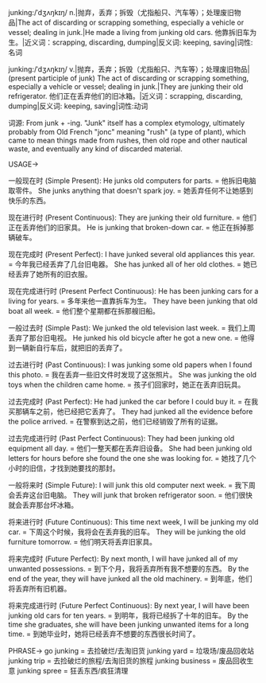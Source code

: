 junking:/ˈdʒʌŋkɪŋ/
n.|抛弃，丢弃；拆毁（尤指船只、汽车等）；处理废旧物品|The act of discarding or scrapping something, especially a vehicle or vessel; dealing in junk.|He made a living from junking old cars. 他靠拆旧车为生。|近义词：scrapping, discarding, dumping|反义词: keeping, saving|词性:名词

junking:/ˈdʒʌŋkɪŋ/
v.|抛弃，丢弃；拆毁（尤指船只、汽车等）；处理废旧物品|(present participle of junk) The act of discarding or scrapping something, especially a vehicle or vessel; dealing in junk.|They are junking their old refrigerator. 他们正在丢弃他们的旧冰箱。|近义词：scrapping, discarding, dumping|反义词: keeping, saving|词性:动词


词源: From junk + -ing.  "Junk" itself has a complex etymology, ultimately probably from Old French "jonc" meaning "rush" (a type of plant), which came to mean things made from rushes, then old rope and other nautical waste, and eventually any kind of discarded material.


USAGE->

一般现在时 (Simple Present):
He junks old computers for parts. = 他拆旧电脑取零件。
She junks anything that doesn't spark joy. = 她丢弃任何不让她感到快乐的东西。

现在进行时 (Present Continuous):
They are junking their old furniture. = 他们正在丢弃他们的旧家具。
He is junking that broken-down car. = 他正在拆掉那辆破车。

现在完成时 (Present Perfect):
I have junked several old appliances this year. = 今年我已经丢弃了几台旧电器。
She has junked all of her old clothes. = 她已经丢弃了她所有的旧衣服。

现在完成进行时 (Present Perfect Continuous):
He has been junking cars for a living for years. = 多年来他一直靠拆车为生。
They have been junking that old boat all week. = 他们整个星期都在拆那艘旧船。

一般过去时 (Simple Past):
We junked the old television last week. = 我们上周丢弃了那台旧电视。
He junked his old bicycle after he got a new one. = 他得到一辆新自行车后，就把旧的丢弃了。

过去进行时 (Past Continuous):
I was junking some old papers when I found this photo. = 我在丢弃一些旧文件时发现了这张照片。
She was junking the old toys when the children came home. = 孩子们回家时，她正在丢弃旧玩具。

过去完成时 (Past Perfect):
He had junked the car before I could buy it. = 在我买那辆车之前，他已经把它丢弃了。
They had junked all the evidence before the police arrived. = 在警察到达之前，他们已经销毁了所有的证据。

过去完成进行时 (Past Perfect Continuous):
They had been junking old equipment all day. = 他们一整天都在丢弃旧设备。
She had been junking old letters for hours before she found the one she was looking for. = 她找了几个小时的旧信，才找到她要找的那封。

一般将来时 (Simple Future):
I will junk this old computer next week. = 我下周会丢弃这台旧电脑。
They will junk that broken refrigerator soon. = 他们很快就会丢弃那台坏冰箱。

将来进行时 (Future Continuous):
This time next week, I will be junking my old car. = 下周这个时候，我将会在丢弃我的旧车。
They will be junking the old furniture tomorrow. = 他们明天将丢弃旧家具。


将来完成时 (Future Perfect):
By next month, I will have junked all of my unwanted possessions. = 到下个月，我将丢弃所有我不想要的东西。
By the end of the year, they will have junked all the old machinery. = 到年底，他们将丢弃所有旧机器。

将来完成进行时 (Future Perfect Continuous):
By next year, I will have been junking old cars for ten years. = 到明年，我将已经拆了十年的旧车。
By the time she graduates, she will have been junking unwanted items for a long time. = 到她毕业时，她将已经丢弃不想要的东西很长时间了。



PHRASE->
go junking = 去捡破烂/去淘旧货
junking yard = 垃圾场/废品回收站
junking trip = 去捡破烂的旅程/去淘旧货的旅程
junking business = 废品回收生意
junking spree = 狂丢东西/疯狂清理

